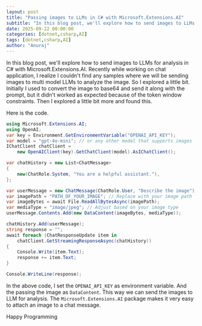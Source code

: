 ```yaml
---
layout: post
title: "Passing images to LLMs in C# with Microsoft.Extensions.AI"
subtitle: "In this blog post, we'll explore how to send images to LLMs for analysis in C# with Microsoft.Extensions.AI"
date: 2025-09-22 00:00:00
categories: [dotnet,csharp,AI]
tags: [dotnet,csharp,AI]
author: "Anuraj"
---
```


In this blog post, we'll explore how to send images to LLMs for analysis in C# with Microsoft.Extensions.AI. Recently while working on chat application, I realize I couldn't find any samples where we will be sending images to multi model LLMs to analyze the image. So I explored a little bit. Initially I used to convert the image to base64 and send it along with the prompt, but it didn't worked as expected because of the token window constraints. Then I explored a little bit more and found this.

Here is the code.

```csharp
using Microsoft.Extensions.AI;
using OpenAI;
var key = Environment.GetEnvironmentVariable("OPENAI_API_KEY");
var model = "gpt-4o-mini"; // or any other model that supports images
IChatClient chatClient =
    new OpenAIClient(key).GetChatClient(model).AsIChatClient();

var chatHistory = new List<ChatMessage>
{
    new(ChatRole.System, "You are a helpful assistant."),
};

var userMessage = new ChatMessage(ChatRole.User, "Describe the image");
var imagePath = "PATH_OF_YOUR_IMAGE"; // Replace with your image path
var imageBytes = await File.ReadAllBytesAsync(imagePath);
var mediaType = "image/jpeg"; // Adjust based on your image type
userMessage.Contents.Add(new DataContent(imageBytes, mediaType));

chatHistory.Add(userMessage);
string response = "";
await foreach (ChatResponseUpdate item in
    chatClient.GetStreamingResponseAsync(chatHistory))
{
    Console.Write(item.Text);
    response += item.Text;
}

Console.WriteLine(response);
```

In the above code, I set the `OPENAI_API_KEY` as environment variable. And the passing the image as `DataContent`. This way we can send the images to LLM for analysis. The `Microsoft.Extensions.AI` package makes it very easy to attach an image to a chat message.

Happy Programming